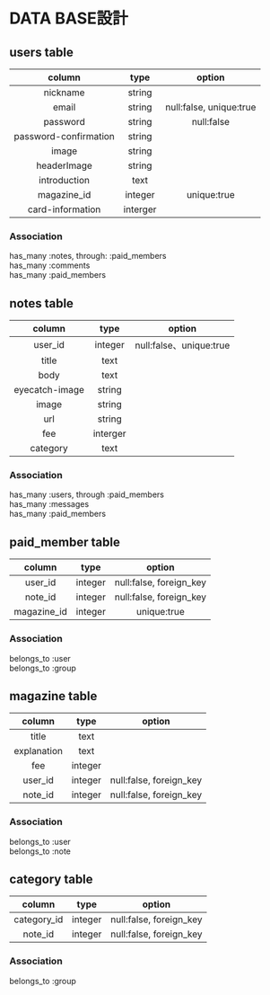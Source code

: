 
# DATA BASE設計

## users table
|column  |type   |option |
|:------:|:-----:|:-----:|
|nickname|string ||
|email   |string |null:false, unique:true|
|password|string |null:false|
|password-confirmation|string ||
|image  |string ||
|headerImage|string ||
|introduction|text ||
|magazine_id|integer|unique:true|
|card-information|interger ||

### Association
has_many :notes, through: :paid_members  
has_many :comments  
has_many :paid_members  

## notes table
|column  |type   |option |
|:------:|:-----:|:-----:|
|user_id |integer|null:false、unique:true|
|title   |text   ||
|body    |text   ||
|eyecatch-image|string||
|image   |string||
|url     |string||
|fee     |interger||
|category|text||



### Association
has_many :users, through :paid_members  
has_many :messages  
has_many :paid_members  

## paid_member table
|column  |type   |option |
|:------:|:-----:|:-----:|
|user_id |integer|null:false, foreign_key|
|note_id |integer|null:false, foreign_key|
|magazine_id|integer|unique:true|

### Association
belongs_to :user  
belongs_to :group  


## magazine table
|column  |type   |option |
|:------:|:-----:|:-----:|
|title   |text   ||
|explanation|text||
|fee     |integer||
|user_id |integer|null:false, foreign_key|
|note_id|integer|null:false, foreign_key|

### Association
belongs_to :user  
belongs_to :note  

## category table
|column  |type   |option |
|:------:|:-----:|:-----:|
|category_id|integer|null:false, foreign_key|
|note_id |integer|null:false, foreign_key|

### Association
belongs_to :group  
